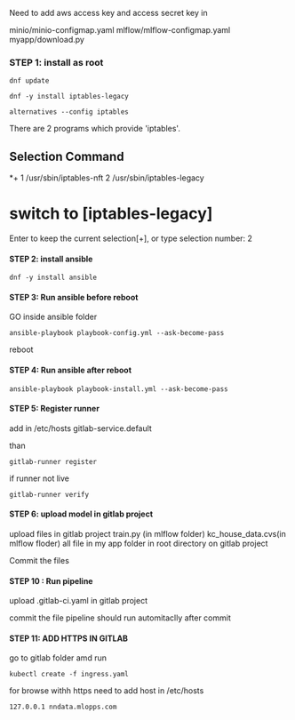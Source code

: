 Need to add aws access key and access secret key in 

minio/minio-configmap.yaml
mlflow/mlflow-configmap.yaml
myapp/download.py


 

### STEP 1: install as root

````
dnf update

dnf -y install iptables-legacy

alternatives --config iptables
````

There are 2 programs which provide 'iptables'.

  Selection    Command
-----------------------------------------------
*+ 1           /usr/sbin/iptables-nft
   2           /usr/sbin/iptables-legacy

# switch to [iptables-legacy]
Enter to keep the current selection[+], or type selection number: 2

#### STEP 2: install ansible

````
dnf -y install ansible
````

#### STEP 3: Run ansible before reboot
GO inside ansible folder 

````
ansible-playbook playbook-config.yml --ask-become-pass
````

reboot

#### STEP 4: Run ansible after reboot

````
ansible-playbook playbook-install.yml --ask-become-pass
````

#### STEP 5: Register runner 


add in /etc/hosts
<containme ip> gitlab-service.default 

than 

````
gitlab-runner register
````
if runner not live 

````
gitlab-runner verify
````
#### STEP 6: upload model in gitlab project 
upload  files in gitlab project
train.py (in mlflow folder)
kc_house_data.cvs(in mlflow floder)
all file in my app folder in root directory on gitlab project

Commit the files

#### STEP 10 : Run pipeline
upload .gitlab-ci.yaml in gitlab project

commit the file pipeline should run automitaclly after commit  
 
#### STEP 11: ADD HTTPS IN GITLAB 
go to gitlab folder amd run 
````
kubectl create -f ingress.yaml
````
for browse withh https need to add host in /etc/hosts
````
127.0.0.1 nndata.mlopps.com
````

